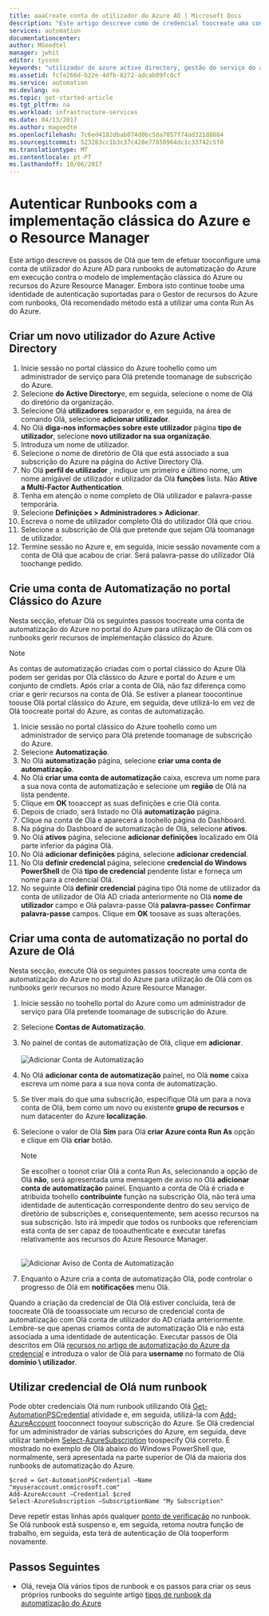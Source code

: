 ```yaml
---
title: aaaCreate conta de utilizador do Azure AD | Microsoft Docs
description: "Este artigo descreve como de credencial toocreate uma conta de utilizador do Azure AD para runbooks na automatização do Azure tooauthenticate no Azure e Azure clássico."
services: automation
documentationcenter: 
author: MGoedtel
manager: jwhit
editor: tysonn
keywords: "utilizador do azure active directory, gestão do serviço do azure, conta de utilizador do azure ad"
ms.assetid: fcfe266d-b22e-4dfb-8272-adcab09fc0cf
ms.service: automation
ms.devlang: na
ms.topic: get-started-article
ms.tgt_pltfrm: na
ms.workload: infrastructure-services
ms.date: 04/13/2017
ms.author: magoedte
ms.openlocfilehash: 7c6ed4182dbab074d0bc5da7057f74ad321d8884
ms.sourcegitcommit: 523283cc1b3c37c428e77850964dc1c33742c5f0
ms.translationtype: MT
ms.contentlocale: pt-PT
ms.lasthandoff: 10/06/2017
---
```

# <a name="authenticate-runbooks-with-azure-classic-deployment-and-resource-manager"></a>Autenticar Runbooks com a implementação clássica do Azure e o Resource Manager
Este artigo descreve os passos de Olá que tem de efetuar tooconfigure uma conta de utilizador do Azure AD para runbooks de automatização do Azure em execução contra o modelo de implementação clássica do Azure ou recursos do Azure Resource Manager.  Embora isto continue toobe uma identidade de autenticação suportadas para o Gestor de recursos do Azure com runbooks, Olá recomendado método está a utilizar uma conta Run As do Azure.       

## <a name="create-a-new-azure-active-directory-user"></a>Criar um novo utilizador do Azure Active Directory
1. Inicie sessão no portal clássico do Azure toohello como um administrador de serviço para Olá pretende toomanage de subscrição do Azure.
2. Selecione **do Active Directory**e, em seguida, selecione o nome de Olá do diretório da organização.
3. Selecione Olá **utilizadores** separador e, em seguida, na área de comando Olá, selecione **adicionar utilizador**.
4. No Olá **diga-nos informações sobre este utilizador** página **tipo de utilizador**, selecione **novo utilizador na sua organização**.
5. Introduza um nome de utilizador.  
6. Selecione o nome de diretório de Olá que está associado a sua subscrição do Azure na página do Active Directory Olá.
7. No Olá **perfil de utilizador** , indique um primeiro e último nome, um nome amigável de utilizador e utilizador da Olá **funções** lista.  Não **Ative a Multi-Factor Authentication**.
8. Tenha em atenção o nome completo de Olá utilizador e palavra-passe temporária.
9. Selecione **Definições > Administradores > Adicionar**.
10. Escreva o nome de utilizador completo Olá do utilizador Olá que criou.
11. Selecione a subscrição de Olá que pretende que sejam Olá toomanage de utilizador.
12. Termine sessão no Azure e, em seguida, inicie sessão novamente com a conta de Olá que acabou de criar. Será palavra-passe do utilizador Olá toochange pedido.

## <a name="create-an-automation-account-in-azure-classic-portal"></a>Crie uma conta de Automatização no portal Clássico do Azure
Nesta secção, efetuar Olá os seguintes passos toocreate uma conta de automatização do Azure no portal do Azure para utilização de Olá com os runbooks gerir recursos de implementação clássico do Azure.  

> [!NOTE]
> As contas de automatização criadas com o portal clássico do Azure Olá podem ser geridas por Olá clássico do Azure e portal do Azure e um conjunto de cmdlets. Após criar a conta de Olá, não faz diferença como criar e gerir recursos na conta de Olá. Se estiver a planear toocontinue toouse Olá portal clássico do Azure, em seguida, deve utilizá-lo em vez de Olá toocreate portal do Azure, as contas de automatização.
> 
> 

1. Inicie sessão no portal clássico do Azure toohello como um administrador de serviço para Olá pretende toomanage de subscrição do Azure.
2. Selecione **Automatização**.
3. No Olá **automatização** página, selecione **criar uma conta de automatização**.
4. No Olá **criar uma conta de automatização** caixa, escreva um nome para a sua nova conta de automatização e selecione um **região** de Olá na lista pendente.  
5. Clique em **OK** tooaccept as suas definições e crie Olá conta.
6. Depois de criado, será listado no Olá **automatização** página.
7. Clique na conta de Olá e aparecerá a toohello página do Dashboard.  
8. Na página do Dashboard de automatização de Olá, selecione **ativos**.
9. No Olá **ativos** página, selecione **adicionar definições** localizado em Olá parte inferior da página Olá.
10. No Olá **adicionar definições** página, selecione **adicionar credencial**.
11. No Olá **definir credencial** página, selecione **credencial do Windows PowerShell** de Olá **tipo de credencial** pendente listar e forneça um nome para a credencial Olá.
12. No seguinte Olá **definir credencial** página tipo Olá nome de utilizador da conta de utilizador de Olá AD criada anteriormente no Olá **nome de utilizador** campo e Olá palavra-passe Olá **palavra-passe**e **Confirmar palavra-passe** campos. Clique em **OK** toosave as suas alterações.

## <a name="create-an-automation-account-in-hello-azure-portal"></a>Criar uma conta de automatização no portal do Azure de Olá
Nesta secção, execute Olá os seguintes passos toocreate uma conta de automatização do Azure no portal do Azure para utilização de Olá com os runbooks gerir recursos no modo Azure Resource Manager.  

1. Inicie sessão no toohello portal do Azure como um administrador de serviço para Olá pretende toomanage de subscrição do Azure.
2. Selecione **Contas de Automatização**.
3. No painel de contas de automatização de Olá, clique em **adicionar**.<br><br>![Adicionar Conta de Automatização](media/automation-create-aduser-account/add-automation-acct-properties.png)
4. No Olá **adicionar conta de automatização** painel, no Olá **nome** caixa escreva um nome para a sua nova conta de automatização.
5. Se tiver mais do que uma subscrição, especifique Olá um para a nova conta de Olá, bem como um novo ou existente **grupo de recursos** e num datacenter do Azure **localização**.
6. Selecione o valor de Olá **Sim** para Olá **criar Azure conta Run As** opção e clique em Olá **criar** botão.  
   
    > [!NOTE]
    > Se escolher o toonot criar Olá a conta Run As, selecionando a opção de Olá **não**, será apresentada uma mensagem de aviso no Olá **adicionar conta de automatização** painel.  Enquanto a conta de Olá é criada e atribuída toohello **contribuinte** função na subscrição Olá, não terá uma identidade de autenticação correspondente dentro do seu serviço de diretório de subscrições e, consequentemente, sem acesso recursos na sua subscrição.  Isto irá impedir que todos os runbooks que referenciam esta conta de ser capaz de tooauthenticate e executar tarefas relativamente aos recursos do Azure Resource Manager.
    > 
    >

    <br>![Adicionar Aviso de Conta de Automatização](media/automation-create-aduser-account/add-automation-acct-properties-error.png)<br>  
7. Enquanto o Azure cria a conta de automatização Olá, pode controlar o progresso de Olá em **notificações** menu Olá.

Quando a criação da credencial de Olá Olá estiver concluída, terá de toocreate Olá de tooassociate um recurso de credencial conta de automatização com Olá conta de utilizador do AD criada anteriormente.  Lembre-se que apenas criamos conta de automatização Olá e não está associada a uma identidade de autenticação.  Executar passos de Olá descritos em Olá [recursos no artigo de automatização do Azure da credencial](automation-credentials.md#creating-a-new-credential-asset) e introduza o valor de Olá para **username** no formato de Olá **domínio \ utilizador**.

## <a name="use-hello-credential-in-a-runbook"></a>Utilizar credencial de Olá num runbook
Pode obter credenciais Olá num runbook utilizando Olá [Get-AutomationPSCredential](http://msdn.microsoft.com/library/dn940015.aspx) atividade e, em seguida, utilizá-la com [Add-AzureAccount](http://msdn.microsoft.com/library/azure/dn722528.aspx) tooconnect tooyour subscrição do Azure. Se Olá credencial for um administrador de várias subscrições do Azure, em seguida, deve utilizar também [Select-AzureSubscription](http://msdn.microsoft.com/library/dn495203.aspx) toospecify Olá correto. É mostrado no exemplo de Olá abaixo do Windows PowerShell que, normalmente, será apresentada na parte superior de Olá da maioria dos runbooks de automatização do Azure.

    $cred = Get-AutomationPSCredential –Name "myuseraccount.onmicrosoft.com"
    Add-AzureAccount –Credential $cred
    Select-AzureSubscription –SubscriptionName "My Subscription"

Deve repetir estas linhas após qualquer [ponto de verificação](http://technet.microsoft.com/library/dn469257.aspx#bk_Checkpoints) no runbook. Se Olá runbook está suspenso e, em seguida, retoma noutra função de trabalho, em seguida, esta terá de autenticação de Olá tooperform novamente.

## <a name="next-steps"></a>Passos Seguintes
* Olá, reveja Olá vários tipos de runbook e os passos para criar os seus próprios runbooks do seguinte artigo [tipos de runbook da automatização do Azure](automation-runbook-types.md)

